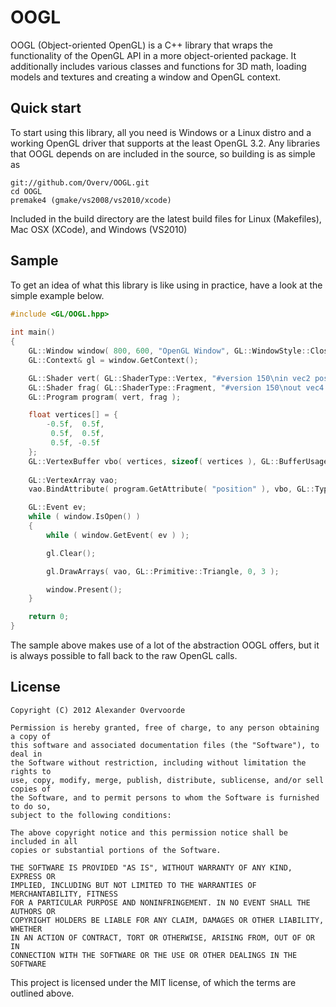 # OOGL

OOGL (Object-oriented OpenGL) is a C++ library that wraps the functionality of the OpenGL API in a more object-oriented package. It additionally includes various classes and functions for 3D math, loading models and textures and creating a window and OpenGL context.

## Quick start

To start using this library, all you need is Windows or a Linux distro and a working OpenGL driver that supports at the least OpenGL 3.2. Any libraries that OOGL depends on are included in the source, so building is as simple as

	git://github.com/Overv/OOGL.git
	cd OOGL
	premake4 (gmake/vs2008/vs2010/xcode)

Included in the build directory are the latest build files for Linux (Makefiles), Mac OSX (XCode), and Windows (VS2010)

## Sample

To get an idea of what this library is like using in practice, have a look at the simple example below.

```c++
#include <GL/OOGL.hpp>
	 
int main()
{
	GL::Window window( 800, 600, "OpenGL Window", GL::WindowStyle::Close );
	GL::Context& gl = window.GetContext();

	GL::Shader vert( GL::ShaderType::Vertex, "#version 150\nin vec2 position; void main() { gl_Position = vec4( position, 0.0, 1.0 ); }" );
	GL::Shader frag( GL::ShaderType::Fragment, "#version 150\nout vec4 outColor; void main() { outColor = vec4( 1.0, 0.0, 0.0, 1.0 ); }" );
	GL::Program program( vert, frag );

	float vertices[] = {
		-0.5f,  0.5f,
		 0.5f,  0.5f,
		 0.5f, -0.5f
	};
	GL::VertexBuffer vbo( vertices, sizeof( vertices ), GL::BufferUsage::StaticDraw );
		
	GL::VertexArray vao;
	vao.BindAttribute( program.GetAttribute( "position" ), vbo, GL::Type::Float, 2, 0, 0 );

	GL::Event ev;
	while ( window.IsOpen() )
	{
		while ( window.GetEvent( ev ) );

		gl.Clear();

		gl.DrawArrays( vao, GL::Primitive::Triangle, 0, 3 );

		window.Present();
	}

	return 0;
}
```

The sample above makes use of a lot of the abstraction OOGL offers, but it is always possible to fall back to the raw OpenGL calls.

## License

	Copyright (C) 2012 Alexander Overvoorde

	Permission is hereby granted, free of charge, to any person obtaining a copy of
	this software and associated documentation files (the "Software"), to deal in
	the Software without restriction, including without limitation the rights to
	use, copy, modify, merge, publish, distribute, sublicense, and/or sell copies of
	the Software, and to permit persons to whom the Software is furnished to do so,
	subject to the following conditions:

	The above copyright notice and this permission notice shall be included in all
	copies or substantial portions of the Software.

	THE SOFTWARE IS PROVIDED "AS IS", WITHOUT WARRANTY OF ANY KIND, EXPRESS OR
	IMPLIED, INCLUDING BUT NOT LIMITED TO THE WARRANTIES OF MERCHANTABILITY, FITNESS
	FOR A PARTICULAR PURPOSE AND NONINFRINGEMENT. IN NO EVENT SHALL THE AUTHORS OR
	COPYRIGHT HOLDERS BE LIABLE FOR ANY CLAIM, DAMAGES OR OTHER LIABILITY, WHETHER
	IN AN ACTION OF CONTRACT, TORT OR OTHERWISE, ARISING FROM, OUT OF OR IN
	CONNECTION WITH THE SOFTWARE OR THE USE OR OTHER DEALINGS IN THE SOFTWARE

This project is licensed under the MIT license, of which the terms are outlined above.
